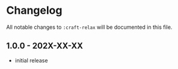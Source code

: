 # Changelog

All notable changes to `:craft-relax` will be documented in this file.

## 1.0.0 - 202X-XX-XX

- initial release
